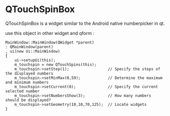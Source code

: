 # QTouchSpinBox
QTouchSpinBox is a widget similar to the Android native numberpicker in qt.

use this object in other widget and qform : 


    MainWindow::MainWindow(QWidget *parent)
    : QMainWindow(parent)
    , ui(new Ui::MainWindow)   
    {
        ui->setupUi(this);
        m_touchspin = new QTouchSpins(this);
        m_touchspin->setStep(1);                 // Specify the steps of the displayed numbers
        m_touchspin->setMinMax(0,59);            // Determine the maximum and minimum numbers
        m_touchspin->setCurrent(0);              // Specify the current selected number
        m_touchspin->setNumbersShow(3);          // How many numbers should be displayed?
        m_touchspin->setGeometry(10,10,70,125);  // Locate widgets
    }

